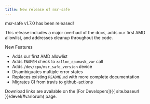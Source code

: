 ```yaml
---
title: New release of msr-safe
---
```


msr-safe v1.7.0 has been released!

This release includes a major overhaul of the docs, adds our first AMD
allowlist, and addresses cleanup throughout the code.

New Features

* Adds our first AMD allowlist
* Adds `ENOMEM` check to `zalloc_cpumask_var` call
* Adds `/dev/cpu/msr_safe_version` device
* Disambiguates multiple error states
* Replaces existing `README.md` with more complete documentation
* Migrates CI from travis to github-actions

Download links are available on the [For Developers]({{ site.baseurl
}}/devel/#variorum) page.
